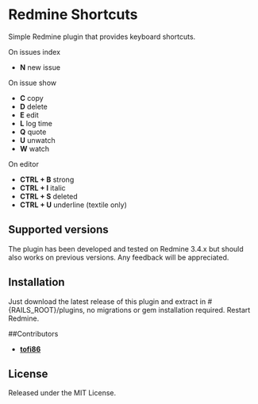 # Redmine Shortcuts
Simple Redmine plugin that provides keyboard shortcuts.

On issues index
* **N** new issue

On issue show
* **C** copy
* **D** delete
* **E** edit
* **L** log time
* **Q** quote
* **U** unwatch
* **W** watch

On editor
* **CTRL + B** strong
* **CTRL + I** italic
* **CTRL + S** deleted
* **CTRL + U** underline (textile only)

## Supported versions
The plugin has been developed and tested on Redmine 3.4.x but should also works on previous versions.
Any feedback will be appreciated.

## Installation
Just download the latest release of this plugin and extract in #{RAILS_ROOT}/plugins, no migrations or gem installation required. Restart Redmine.

##Contributors
* **[tofi86](https://github.com/tofi86)**


## License
Released under the MIT License.
